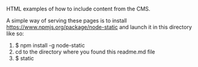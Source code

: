 HTML examples of how to include content from the CMS.

A simple way of serving these pages is to install https://www.npmjs.org/package/node-static and launch it in this directory like so:

1. $ npm install -g node-static
2. cd to the directory where you found this readme.md file
3. $ static